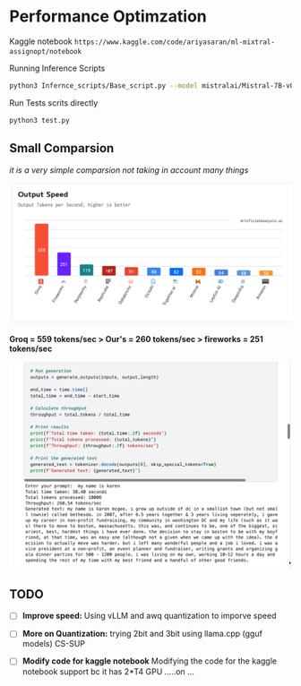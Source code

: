 # Performance Optimzation

Kaggle notebook
`https://www.kaggle.com/code/ariyasaran/ml-mixtral-assignopt/notebook`

Running Inference Scripts

```sh
python3 Infernce_scripts/Base_script.py --model mistralai/Mistral-7B-v0.1 --prompt "I am batman" --output_length 1000 --hf_token "XYZ"
```

Run Tests scrits directly

```sh
python3 test.py
```


## Small Comparsion
*it is a very simple comparsion not taking in account many things*

![Image Alt text](assests/rsz_vague_compar.png)

**Groq = 559 tokens/sec > Our's = 260 tokens/sec > fireworks = 251 tokens/sec**

![Image Alt text](assests/rsz_our_toks.png)


## TODO

- [ ] **Improve speed:** Using vLLM and awq quantization to imporve speed
- [ ] **More on Quantization:** trying 2bit and 3bit using llama.cpp (gguf models)
CS-SUP
- [ ] **Modify code for kaggle notebook** Modifying the code for the kaggle notebook support bc it has 2*T4 GPU
 .....on ...

